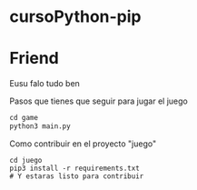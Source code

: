 # cursoPython-pip

# Friend
Eusu falo tudo ben

Pasos que tienes que seguir para jugar el juego

```py
cd game
python3 main.py
```

Como contribuir en el proyecto "juego"

```
cd juego
pip3 install -r requirements.txt
# Y estaras listo para contribuir
```